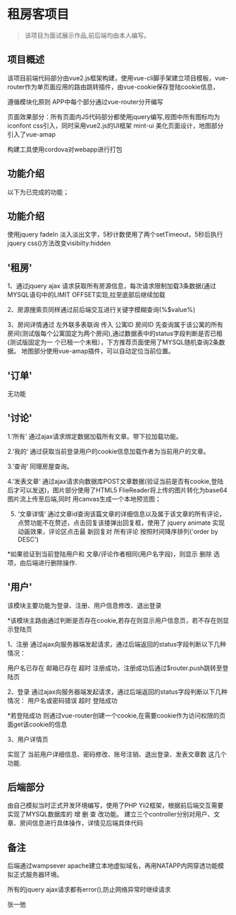 # 租房客项目

> 该项目为面试展示作品,前后端均由本人编写。

## 项目概述


该项目前端代码部分由vue2.js框架构建，使用vue-cli脚手架建立项目模板，vue-router作为单页面应用的路由跳转插件，由vue-cookie保存登陆cookie信息，

遵循模块化原则 APP中每个部分通过vue-router分开编写

页面效果部分：所有页面内JS代码部分都使用jquery编写,视图中所有图标均为iconfont css引入，同时采用vue2.js的UI框架 mint-ui 美化页面设计，地图部分引入了vue-amap

构建工具使用cordova对webapp进行打包

## 功能介绍
以下为已完成的功能；

## 功能介绍

使用jquery fadeIn 淡入淡出文字，5秒计数使用了两个setTimeout，5秒后执行jquery css()方法改变visibilty:hidden

## '租房'

1、通过jquery ajax 请求获取所有房源信息，每次请求限制加载3条数据(通过MYSQL语句中的LIMIT OFFSET实现,拉至底部后继续加载

2、房源搜索页同样通过前后端交互进行关键字模糊查询(%$value%)

3、房间详情通过 左外联多表联询 传入 公寓ID 房间ID 先查询属于该公寓的所有房间(测试版每个公寓固定为两个房间),通过数据表中的status字段判断是否已租(测试版固定为一
个已租一个未租），下方推荐页面使用了MYSQL随机查询2条数据。 地图部分使用vue-amap插件，可以自动定位当前位置。

##  '订单'

无功能

##  '讨论'

1.’所有‘ 通过ajax请求绑定数据加载所有文章。带下拉加载功能。

2.’我的‘ 通过获取当前登录用户的cookie信息加载作者为当前用户的文章。

3.’查询‘ 同理房屋查询。

4.’发表文章‘ 通过ajax请求向数据库POST文章数据(验证当前是否有cookie,登陆后才可以发送)，图片部分使用了HTML5 FlieReader将上传的图片转化为base64图片流上传至后端,同时
用canvas生成一个本地预览图；

5. ‘文章详情’ 通过文章id查询该篇文章的详细信息以及属于该文章的所有评论，点赞功能不在赘述，点击回复该搂弹出回复框，使用了 jquery animate 实现动画效果，评论区点击最
新回复对 所有评论 按照时间降序排列('order by DESC')

*如果验证到当前登陆用户和 文章/评论作者相同(用户名字段)，则显示 删除 选项，由后端进行删除操作.

##  '用户'

该模块主要功能为登录、注册、用户信息修改、退出登录

*该模块主路由通过判断是否存在cookie,若存在则显示用户信息页，若不存在则显示登陆页

1、注册 通过ajax向服务器端发起请求，通过后端返回的status字段判断以下几种情况：

用户名已存在 邮箱已存在 超时 注册成功，注册成功后通过$router.push跳转至登陆页

2、登录 通过ajax向服务器端发起请求，通过后端返回的status字段判断以下几种情况：
用户名或密码错误 超时 登陆成功

*若登陆成功 则通过vue-router创建一个cookie,在需要cookie作为访问权限的页面get该cookie的信息

3、用户详情页

实现了 当前用户详细信息、密码修改、账号注销、退出登录、发表文章数 这几个功能.


## 后端部分

由自己模拟当时正式开发环境编写，使用了PHP Yii2框架，根据前后端交互需要实现了MYSQL数据库的 增 删 查 改功能。
建立三个controller分别对用户、文章、房间信息进行具体操作，详情见后端具体代码

## 备注

后端通过wampsever apache建立本地虚拟域名，再用NATAPP内网穿透功能模拟正式服务器环境。

所有的jquery ajax请求都有error(),防止网络异常时继续请求

张一弛
